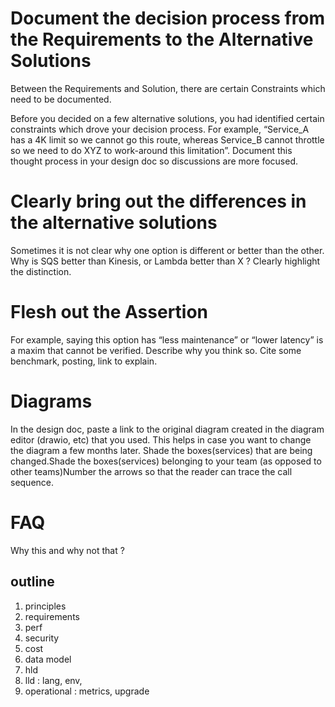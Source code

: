 
# Document the decision process from the Requirements to the Alternative Solutions

Between the Requirements and Solution, there are certain Constraints which need to be documented.

Before you decided on a few alternative solutions, you had identified certain constraints which drove your decision process. For example, “Service_A has a 4K limit so we cannot go this route, whereas Service_B cannot throttle so we need to do XYZ to work-around this limitation”. Document this thought process in your design doc so discussions are more focused.

# Clearly bring out the differences in the alternative solutions

Sometimes it is not clear why one option is different or better than the other. Why is SQS better than Kinesis, or Lambda better than X ? Clearly highlight the distinction.

# Flesh out the Assertion 

For example, saying this option has “less maintenance” or “lower latency” is a maxim that cannot be verified. Describe why you think so. Cite some benchmark, posting, link to explain.

# Diagrams

In the design doc, paste a link to the original diagram created in the diagram editor (drawio, etc) that you used. This helps in case you want to change the diagram a few months later. Shade the boxes(services) that are being changed.Shade the boxes(services) belonging to your team (as opposed to other teams)Number the arrows so that the reader can trace the call sequence.

# FAQ

Why this and why not that ?


## outline

1. principles
1. requirements
1. perf
1. security
1. cost
1. data model
1. hld
1. lld : lang, env,
1. operational : metrics, upgrade

